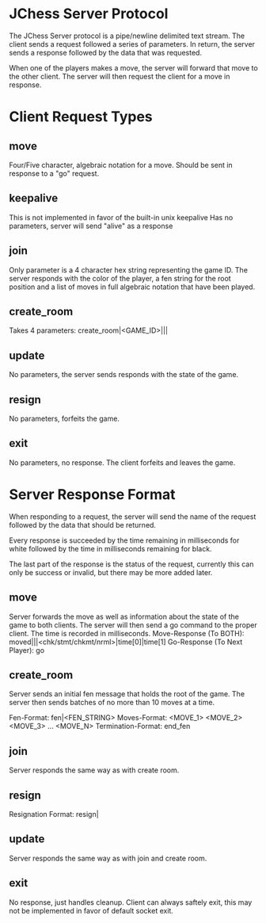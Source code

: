 JChess Server Protocol
======================

The JChess Server protocol is a pipe/newline delimited text stream. The client
sends a request followed a series of parameters. In return, the server sends
a response followed by the data that was requested.

When one of the players makes a move, the server will forward that move to
the other client. The server will then request the client for a move in
response.

Client Request Types
====================

move
----
Four/Five character, algebraic notation for a move.
Should be sent in response to a "go" request.

keepalive
---------
This is not implemented in favor of the built-in unix keepalive
Has no parameters, server will send "alive" as a response

join
----
Only parameter is a 4 character hex string representing the game ID.
The server responds with the color of the player, a fen string for the root
position and a list of moves in full algebraic notation that have been played.

create_room
-----------
Takes 4 parameters:
create_room|<GAME_ID>|<COLOR>|<TIME>|<INCR>

update
------
No parameters, the server sends responds with the state of the game.

resign
------
No parameters, forfeits the game.

exit
----
No parameters, no response. The client forfeits and leaves the game.


Server Response Format 
======================

When responding to a request, the server will send the name of the request
followed by the data that should be returned.

Every response is succeeded by the time remaining in milliseconds for white
followed by the time in milliseconds remaining for black.

The last part of the response is the status of the request, currently this
can only be success or invalid, but there may be more added later.

move
----

Server forwards the move as well as information about the state of the game
to both clients. The server will then send a go command to the proper client.
The time is recorded in milliseconds.
Move-Response (To BOTH):
    moved|<move>|<color>|<chk/stmt/chkmt/nrml>|time[0]|time[1]
Go-Response (To Next Player): go

create_room
-----------

Server sends an initial fen message that holds the root of the game.
The server then sends batches of no more than 10 moves at a time.

Fen-Format: fen|<FEN_STRING>
Moves-Format: <MOVE_1>
            <MOVE_2>
            <MOVE_3>
            ...
            <MOVE_N>
Termination-Format: end_fen

join
----

Server responds the same way as with create room.

resign
------

Resignation Format: resign|<COLOR>

update
------

Server responds the same way as with join and create room.

exit
----

No response, just handles cleanup. Client can always saftely exit, this may
not be implemented in favor of default socket exit.
